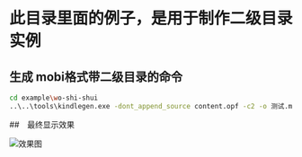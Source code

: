 # 此目录里面的例子，是用于制作二级目录实例

## 生成 mobi格式带二级目录的命令

```bash
cd example\wo-shi-shui
..\..\tools\kindlegen.exe -dont_append_source content.opf -c2 -o 测试.mobi
```

##　最终显示效果

![效果图](/pic1.PNG)